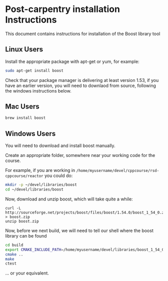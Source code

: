# Post-carpentry installation Instructions

This document contains instructions for installation of the Boost library tool

## Linux Users ##

Install the appropriate package with apt-get or yum, for example:

``` Bash
sudo apt-get install boost
```

Check that your package manager is delivering at least version 1.53, if you have an earlier version, you will need to downlaod from source, following the windows instructions below.

## Mac Users ##

``` Bash
brew install boost
```

## Windows Users ##

You will need to download and install boost manually.

Create an appropriate folder, somewhere near your working code for the course.

For example, if you are working in `/home/myusername/devel/cppcourse/rsd-cppcourse/reactor` you could do:

``` Bash
mkdir -p ~/devel/libraries/boost
cd ~/devel/libraries/boost
```

Now, download and unzip boost, which will take quite a while:

```
curl -L http://sourceforge.net/projects/boost/files/boost/1.54.0/boost_1_54_0.zip/download > boost.zip
unzip boost.zip
```

Now, before we next build, we will need to tell our shell where the boost library can be found

```Bash
cd build
export CMAKE_INCLUDE_PATH=/home/myusername/devel/libraries/boost_1_54_0
cmake ..
make
ctest
```

... or your equivalent.